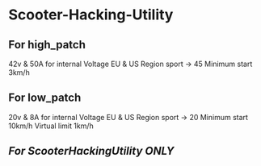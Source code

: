 # Scooter-Hacking-Utility

 ## For high_patch

42v & 50A for internal Voltage 
EU & US Region sport -> 45
Minimum start 3km/h

 ## For low_patch

20v & 8A for internal Voltage 
EU & US Region sport -> 20
Minimum start 10km/h
Virtual limit 1km/h

## *For ScooterHackingUtility ONLY*
